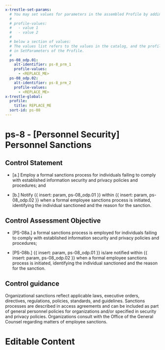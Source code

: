 ```yaml
---
x-trestle-set-params:
  # You may set values for parameters in the assembled Profile by adding
  #
  # profile-values:
  #   - value 1
  #   - value 2
  #
  # below a section of values:
  # The values list refers to the values in the catalog, and the profile-values represent values
  # in SetParameters of the Profile.
  #
  ps-08_odp.01:
    alt-identifier: ps-8_prm_1
    profile-values:
      - <REPLACE_ME>
  ps-08_odp.02:
    alt-identifier: ps-8_prm_2
    profile-values:
      - <REPLACE_ME>
x-trestle-global:
  profile:
    title: REPLACE_ME
  sort-id: ps-08
---
```


# ps-8 - \[Personnel Security\] Personnel Sanctions

## Control Statement

- \[a.\] Employ a formal sanctions process for individuals failing to comply with established information security and privacy policies and procedures; and

- \[b.\] Notify {{ insert: param, ps-08_odp.01 }} within {{ insert: param, ps-08_odp.02 }} when a formal employee sanctions process is initiated, identifying the individual sanctioned and the reason for the sanction.

## Control Assessment Objective

- \[PS-08a.\] a formal sanctions process is employed for individuals failing to comply with established information security and privacy policies and procedures;

- \[PS-08b.\] {{ insert: param, ps-08_odp.01 }} is/are notified within {{ insert: param, ps-08_odp.02 }} when a formal employee sanctions process is initiated, identifying the individual sanctioned and the reason for the sanction.

## Control guidance

Organizational sanctions reflect applicable laws, executive orders, directives, regulations, policies, standards, and guidelines. Sanctions processes are described in access agreements and can be included as part of general personnel policies for organizations and/or specified in security and privacy policies. Organizations consult with the Office of the General Counsel regarding matters of employee sanctions.

# Editable Content

<!-- Make additions and edits below -->
<!-- The above represents the contents of the control as received by the profile, prior to additions. -->
<!-- If the profile makes additions to the control, they will appear below. -->
<!-- The above markdown may not be edited but you may edit the content below, and/or introduce new additions to be made by the profile. -->
<!-- If there is a yaml header at the top, parameter values may be edited. Use --set-parameters to incorporate the changes during assembly. -->
<!-- The content here will then replace what is in the profile for this control, after running profile-assemble. -->
<!-- The current profile has no added parts for this control, but you may add new ones here. -->
<!-- Each addition must have a heading either of the form ## Control my_addition_name -->
<!-- or ## Part a. (where the a. refers to one of the control statement labels.) -->
<!-- "## Control" parts are new parts added after the statement part. -->
<!-- "## Part" parts are new parts added into the top-level statement part with that label. -->
<!-- Subparts may be added with nested hash levels of the form ### My Subpart Name -->
<!-- underneath the parent ## Control or ## Part being added -->
<!-- See https://ibm.github.io/compliance-trestle/tutorials/ssp_profile_catalog_authoring/ssp_profile_catalog_authoring for guidance. -->
